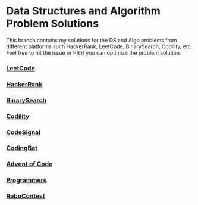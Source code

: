 # Data Structures and Algorithm Problem Solutions
This branch contains my solutions for the DS and Algo problems from different platforms such HackerRank, LeetCode, BinarySearch, Codility, etc. 
Feel free to hit the issue or PR if you can optimize the problem solution.

### [LeetCode](https://leetcode.com/jsr1611/)
### [HackerRank](https://www.hackerrank.com/jumanazarsaidov?hr_r=1)
### [BinarySearch](https://binarysearch.com/@/jumanazar)
### [Codility](#no-link)
### [CodeSignal](https://app.codesignal.com/profile/jumanazar_s)
### [CodingBat](#no-link)
### [Advent of Code](#no-link)
### [Programmers](#no-links)
### [RoboContest](https://robocontest.uz/profile/jumanazarsaid)
